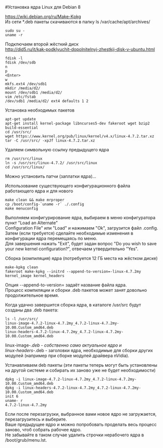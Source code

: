 #Установка ядра Linux для Debian 8

https://wiki.debian.org/ru/Make-Kpkg  
Из сети *.deb пакеты скачиваются в папку ls /var/cache/apt/archives/
    
    sudo su -
    uname -r
 
Подключаем второй жёсткий диск  
http://did5.ru/it/kak-podklyuchit-dopolnitelnyj-zhestkij-disk-v-ubuntu.html

    fdisk -l
    fdisk /dev/sdb
    n
    p
    <Enter>
    w
    mkfs.ext4 /dev/sdb1
    mkdir /media/d2/
    mount /dev/sdb1 /media/d2/
    vim /etc/fstab
    /dev/sdb1 /media/d2/ ext4 defaults 1 2

Установка необходимых пакетов

    apt-get update
    apt-get install kernel-package libncurses5-dev fakeroot wget bzip2 build-essential
    cd /usr/src/
    wget https://www.kernel.org/pub/linux/kernel/v4.x/linux-4.7.2.tar.xz
    tar -C /usr/src/ -xpJf linux-4.7.2.tar.xz

Удаляем символьную ссылку предыдущего ядра

    rm /usr/src/linux
    ln -s /usr/src/linux-4.7.2/ /usr/src/linux
    cd /usr/src/linux/
 
Можно установить патчи (заплатки ядра)...

Использование существующего конфигурационного файла работающего ядра и для нового

    make clean && make mrproper
    cp /boot/config-`uname -r` ./.config
    make menuconfig

Выполняем конфигурирование ядра, выбираем в меню конфигуратора пункт "Load an Alternate"  
Configuration File" или "Load" и нажимаем "Оk", загрузится файл .config.  
Затем (если требуется) сделайте необходимые изменения в конфигурации ядра перемещаясь по меню.  
Для завершения нажать "Exit", будет задан вопрос "Do you wish to save your new kernel configuration?", отвечаем утвердительно "Yes".  

Сборка (компиляция) ядра (потребуется 12 ГБ места на жёстком диске)

    make-kpkg clean
    fakeroot make-kpkg --initrd --append-to-version=-linux-4.7.2my kernel_image kernel_headers
Опция --append-to-version= задаёт название файла ядра.  
Процесс компиляции и сборки .deb пакетов может занят довольно продолжительное время.  

Когда удачно завершится сборка ядра, в каталоге /usr/src будут созданы два .deb пакета: 

    ls -l /usr/src/
    linux-image-4.7.2-linux-4.7.2my_4.7.2-linux-4.7.2my-10.00.Custom_amd64.deb
    linux-headers-4.7.2-linux-4.7.2my_4.7.2-linux-4.7.2my-10.00.Custom_amd64.deb
linux-image-*.deb - собственно само актуальное ядро и  
linux-headers-*.deb - заголовки ядра, необходимые для сборки других модулей (например при сборке модулей драйвера nVidia).
 
Устанавливаем deb пакеты (эти пакеты теперь могут быть установлены на другой системе и собирать их заново уже не будет необходимости)

    dpkg -i linux-image-4.7.2-linux-4.7.2my_4.7.2-linux-4.7.2my-10.00.Custom_amd64.deb
    dpkg -i linux-headers-4.7.2-linux-4.7.2my_4.7.2-linux-4.7.2my-10.00.Custom_amd64.deb
    init 6
    uname- r
    4.7.2-linux-4.7.2my
 
 
Если после перезагрузки, выбранное вами новое ядро не загружается, перезагрузитесь и выберите.  
Ваше предыдущее ядро и можно попробовать проделать весь процесс заново, чтоб собрать рабочее ядро.  
Не забывайте в таком случае удалить строчки нерабочего ядра в /boot/grub/menu.lst.

